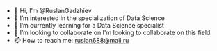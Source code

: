 - 👋 Hi, I’m @RuslanGadzhiev
- 👀 I’m interested in the specialization of Data Science
- 🌱 I’m currently learning for a Data Science specialist
- 💞️ I’m looking to collaborate on I'm looking to collaborate on this field
- 📫 How to reach me: ruslan688@mail.ru

<!---
RuslanGadzhiev/RuslanGadzhiev is a ✨ special ✨ repository because its `README.md` (this file) appears on your GitHub profile.
You can click the Preview link to take a look at your changes.
--->

